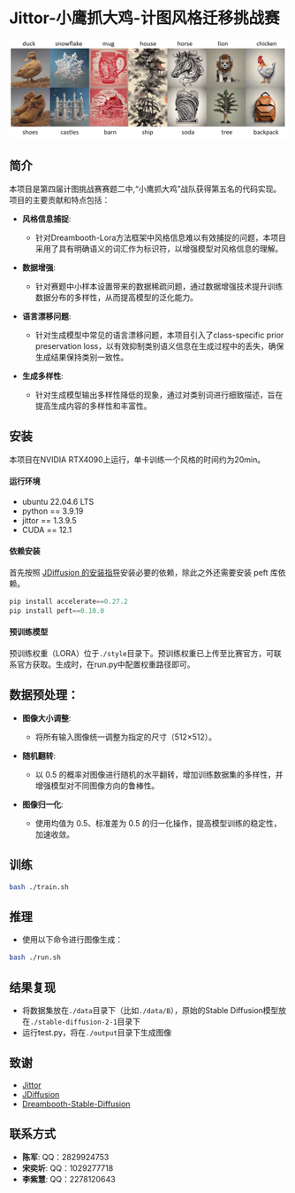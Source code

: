 # Jittor-小鹰抓大鸡-计图风格迁移挑战赛
![主要结果](./img_for_show.png)

## 简介
本项目是第四届计图挑战赛赛题二中,“小鹰抓大鸡”战队获得第五名的代码实现。项目的主要贡献和特点包括：

- **风格信息捕捉**: 
  - 针对Dreambooth-Lora方法框架中风格信息难以有效捕捉的问题，本项目采用了具有明确语义的词汇作为标识符，以增强模型对风格信息的理解。
  
- **数据增强**: 
  - 针对赛题中小样本设置带来的数据稀疏问题，通过数据增强技术提升训练数据分布的多样性，从而提高模型的泛化能力。
  
- **语言漂移问题**: 
  - 针对生成模型中常见的语言漂移问题，本项目引入了class-specific prior preservation loss，以有效抑制类别语义信息在生成过程中的丢失，确保生成结果保持类别一致性。
  
- **生成多样性**: 
  - 针对生成模型输出多样性降低的现象，通过对类别词进行细致描述，旨在提高生成内容的多样性和丰富性。

## 安装

本项目在NVIDIA RTX4090上运行，单卡训练一个风格的时间约为20min。

#### 运行环境

- ubuntu 22.04.6 LTS
- python == 3.9.19
- jittor == 1.3.9.5
- CUDA == 12.1


#### 依赖安装

首先按照 [JDiffusion 的安装指导](https://github.com/JittorRepos/JDiffusion/blob/master/README.md)安装必要的依赖，除此之外还需要安装 peft 库依赖。

```python
pip install accelerate==0.27.2
pip install peft==0.10.0
```


#### 预训练模型
预训练权重（LORA）位于`./style`目录下。预训练权重已上传至比赛官方，可联系官方获取。生成时，在run.py中配置权重路径即可。


## 数据预处理：
- **图像大小调整**: 
  - 将所有输入图像统一调整为指定的尺寸（512×512）。

- **随机翻转**:
  - 以 0.5 的概率对图像进行随机的水平翻转，增加训练数据集的多样性，并增强模型对不同图像方向的鲁棒性。

- **图像归一化**:
  - 使用均值为 0.5、标准差为 0.5 的归一化操作，提高模型训练的稳定性，加速收敛。


## 训练
 
```bash
bash ./train.sh
```

## 推理
  - 使用以下命令进行图像生成：
  
```bash
bash ./run.sh
```

## 结果复现
  - 将数据集放在`./data`目录下（比如`./data/B`），原始的Stable Diffusion模型放在`./stable-diffusion-2-1`目录下
  - 运行test.py，将在`./output`目录下生成图像

## 致谢
- [Jittor](https://github.com/Jittor/jittor)
- [JDiffusion](https://github.com/JittorRepos/JDiffusion)
- [Dreambooth-Stable-Diffusion](https://github.com/XavierXiao/Dreambooth-Stable-Diffusion)

## 联系方式
- **陈军**: QQ：2829924753
- **宋奕圻**: QQ：1029277718
- **李紫慧**: QQ：2278120643
